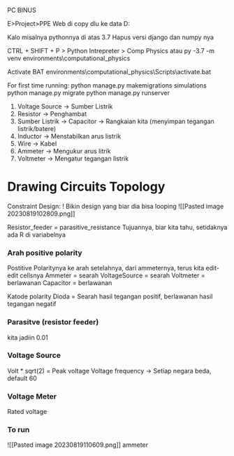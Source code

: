 PC BINUS 

E>Project>PPE Web di copy dlu ke data D:

Kalo misalnya pythonnya di atas 3.7 
Hapus versi django dan numpy nya

CTRL + SHIFT + P > Python Intrepreter > Comp Physics
atau
py -3.7 -m venv environments\computational_physics

Activate BAT
environments\computational_physics\Scripts\activate.bat


For first time running:
python manage.py makemigrations simulations
python manage.py migrate
python manage.py runserver

1. Voltage Source -> Sumber Listrik
2. Resistor -> Penghambat
3. Sumber Listrik -> Capacitor -> Rangkaian kita (menyimpan tegangan listrik/batere)
4. Inductor -> Menstabilkan arus listrik
5. Wire -> Kabel
6. Ammeter -> Mengukur arus litrik
7. Voltmeter -> Mengatur tegangan listrik


# Drawing Circuits Topology
Constraint Design:
! Bikin design yang biar dia bisa looping
![[Pasted image 20230819102809.png]]

Resistor_feeder = parasitive_resistance
Tujuannya, biar kita tahu, setidaknya ada R di variabelnya

### Arah positive polarity
Postitive Polaritynya ke arah setelahnya, dari ammeternya, terus kita edit-edit cellsnya
Ammeter = searah
VoltageSource = searah
Voltmeter = berlawanan 
Capacitor = berlawanan

Katode polarity
Dioda = Searah hasil tegangan positif, berlawanan hasil tegangan negatif

### Parasitve (resistor feeder)
kita jadiin 0.01

### Voltage Source
Volt * sqrt(2) = Peak voltage
Voltage frequency  -> Setiap negara beda, default 60

### Voltage Meter
Rated voltage 

### To run
![[Pasted image 20230819110609.png]]
ammeter 